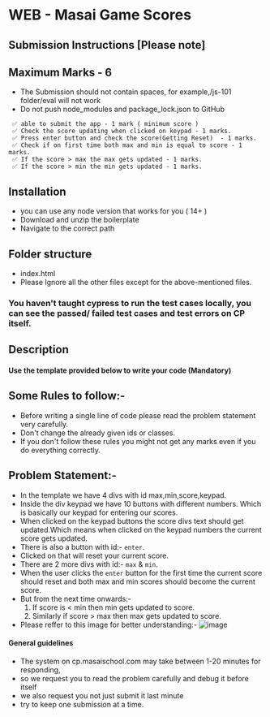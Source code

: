 # WEB - Masai Game Scores

## Submission Instructions [Please note]

## Maximum Marks - 6

- The Submission should not contain spaces, for example,/js-101 folder/eval will not work
- Do not push node_modules and package_lock.json to GitHub

```
 ✅ able to submit the app - 1 mark ( minimum score )
 ✅ Check the score updating when clicked on keypad - 1 marks.
 ✅ Press enter button and check the score(Getting Reset)  - 1 marks.
 ✅ Check if on first time both max and min is equal to score - 1 marks.
 ✅ If the score > max the max gets updated - 1 marks.
 ✅ If the score > min the min gets updated - 1 marks.
```

## Installation

- you can use any node version that works for you ( 14+ )
- Download and unzip the boilerplate
- Navigate to the correct path

## Folder structure

- index.html
- Please Ignore all the other files except for the above-mentioned files.

### You haven't taught cypress to run the test cases locally, you can see the passed/ failed test cases and test errors on CP itself.

## Description

#### Use the template provided below to write your code (Mandatory)

## Some Rules to follow:-

- Before writing a single line of code please read the problem statement very carefully.
- Don't change the already given ids or classes.
- If you don't follow these rules you might not get any marks even if you do everything correctly.

## Problem Statement:-
- In the template we have 4 divs with id max,min,score,keypad.
- Inside the div keypad we have 10 buttons with different numbers. Which is basically our keypad for entering our scores.
- When clicked on the keypad buttons the score divs text should get updated.Which means when clicked on the keypad numbers the current score gets updated.
- There is also a button with id:- `enter`.
- Clicked on that will reset your current score.
- There are 2 more divs with id:- `max` & `min`.
- When the user clicks the `enter` button for the first time the current score should reset and both max and min scores should become the current score.
- But from the next time onwards:- 
   1. If score is < min then min gets updated to score.
   2. Similarly if score > max then max gets updated to score.
- Please reffer to this image for better understanding:- ![image](https://raw.githubusercontent.com/masai-school/full-stack-dev-1908/master/course/week_03/day_3/templates/leaderboard.jpg)

#### General guidelines

- The system on cp.masaischool.com may take between 1-20 minutes for responding,
- so we request you to read the problem carefully and debug it before itself
- we also request you not just submit it last minute
- try to keep one submission at a time.
